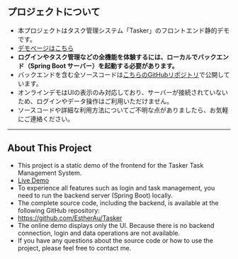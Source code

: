 ## プロジェクトについて

- 本プロジェクトはタスク管理システム「Tasker」のフロントエンド静的デモです。
- [デモページはこちら](https://estherau.github.io/tasker-pages/)
- **ログインやタスク管理などの全機能を体験するには、ローカルでバックエンド（Spring Boot サーバー）を起動する必要があります。**
- バックエンドを含む全ソースコードは[こちらのGitHubリポジトリ](https://github.com/EstherAu/Tasker)で公開しています。
- オンラインデモはUIの表示のみ対応しており、サーバーが接続されていないため、ログインやデータ操作はご利用いただけません。
- ソースコードや詳細な利用方法についてご不明な点がありましたら、お気軽にご連絡ください。

---

## About This Project
- This project is a static demo of the frontend for the Tasker Task Management System.
- [Live Demo](https://estherau.github.io/tasker-pages/)
- To experience all features such as login and task management, you need to run the backend server (Spring Boot) locally.
- The complete source code, including the backend, is available at the following GitHub repository:
- https://github.com/EstherAu/Tasker
- The online demo displays only the UI. Because there is no backend connection, login and data operations are not available.
- If you have any questions about the source code or how to use the project, please feel free to contact me.
